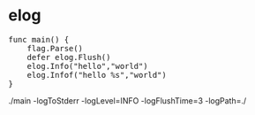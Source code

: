 # elog
<pre>
func main() {
	flag.Parse()
	defer elog.Flush()
	elog.Info("hello","world")
  	elog.Infof("hello %s","world")  
}
</pre>
./main -logToStderr -logLevel=INFO -logFlushTime=3 -logPath=./
